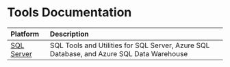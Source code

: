 # Tools Documentation
|Platform|Description|
|:--|:--|
|[SQL Server](https://github.com/MicrosoftDocs/sql-docs/blob/live/docs/tools/overview-sql-tools.md)|SQL Tools and Utilities for SQL Server, Azure SQL Database, and Azure SQL Data Warehouse|
